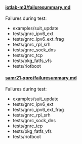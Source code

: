 #### [iotlab-m3/failuresummary.md](iotlab-m3/failuresummary.md)

Failures during test:
- examples/suit_update
- tests/gnrc_ipv6_ext
- tests/gnrc_ipv6_ext_frag
- tests/gnrc_rpl_srh
- tests/gnrc_sock_dns
- tests/gnrc_tcp
- tests/pkg_fatfs_vfs
- tests/riotboot

#### [samr21-xpro/failuresummary.md](samr21-xpro/failuresummary.md)

Failures during test:
- examples/suit_update
- tests/gnrc_ipv6_ext
- tests/gnrc_ipv6_ext_frag
- tests/gnrc_rpl_srh
- tests/gnrc_sock_dns
- tests/gnrc_tcp
- tests/pkg_fatfs_vfs
- tests/riotboot

